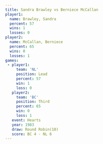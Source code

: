 ```yaml
---
title: Sandra Brawley vs Berniece McCallan
player1:                  
  name: Brawley, Sandra   
  percent: 57             
  wins: 1                 
  losses: 0               
player2:                  
  name: McCallan, Berniece
  percent: 65             
  wins: 0                 
  losses: 1               
games:
 - player1:        
     team: 'NL'    
     position: Lead
     percent: 57   
     win: 1        
     loss: 0       
   player2:         
     team: 'BC'     
     position: Third
     percent: 65    
     win: 0         
     loss: 1        
   event: Hearts        
   year: 1983           
   draw: Round Robin(10)
   score: BC 4 - NL 6   
---
```

